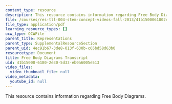 ```yaml
---
content_type: resource
description: This resource contains information regarding Free Body Diagrams.
file: /courses/res-tll-004-stem-concept-videos-fall-2013/41b1500061802e305d33eb0a6005e513_MITRES_TLL-004F13_FreeBody.pdf
file_type: application/pdf
learning_resource_types: []
ocw_type: OCWFile
parent_title: Representations
parent_type: SupplementalResourceSection
parent_uid: 4ec91b67-3de8-013f-630b-c65bd58d63b0
resourcetype: Document
title: Free Body Diagrams Transcript
uid: 41b15000-6180-2e30-5d33-eb0a6005e513
video_files:
  video_thumbnail_file: null
video_metadata:
  youtube_id: null
---
```

This resource contains information regarding Free Body Diagrams.

